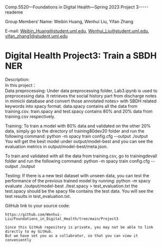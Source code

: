 Comp.5520—Foundations in Digital Health—Spring 2023 Project 3-----reademe

Group Members‘ Name: Weibin Huang, Wenhui Liu, Yifan Zhang

E-mail: Weibin_Huang@student.uml.edu, Wenhui_Liu@student.uml.edu, yifan_zhang1@student.uml.edu

# Digital Health Project3: Train a SBDH NER  
Description:<br />
In this project：<br />
Data preprocessing: Under data preprocessing folder, Lab3.ipynb is used to preprocessing data. It retrieves the social history part from discharge notes in mimiciii database and convert those annotated notes> with SBDH related keywords into spacy format. 
data.spacy contains all the data from training.csv.
train.spacy and test.spacy contains 80% and 20% data from training.csv respectively. 
  
Training: To train a model with 80% data and validated on the other 20% data, simply go to the directory of training80dev20 folder and run the following command: python -m spacy train config.cfg --output ./output  
You will get the best model under output/model-best and you can see the evaluation metrics in output/model-best/meta.json.

To train and validated with all the data from training.csv, go to trainingdevall folder and run the following command: python -m spacy train config.cfg --output ./output 

Testing: If there is a new test dataset with unseen data, you can test the performance of the previous trained model by running: python -m spacy evaluate ./output/model-best ./test.spacy > test_evaluation.txt
the test.spacy should be the spacy file contains the test data. 
You will see the test results in test_evaluation.txt. 

GitHub link to your source code:

	https://github.com/Wenhui-Liu/Foundations_in_Digital_Health/tree/main/Project3

	Since this GitHub repository is private, you may not be able to link directly to my GitHub. 
	But we have set you as a collabrator, so that you can view it conveniently
